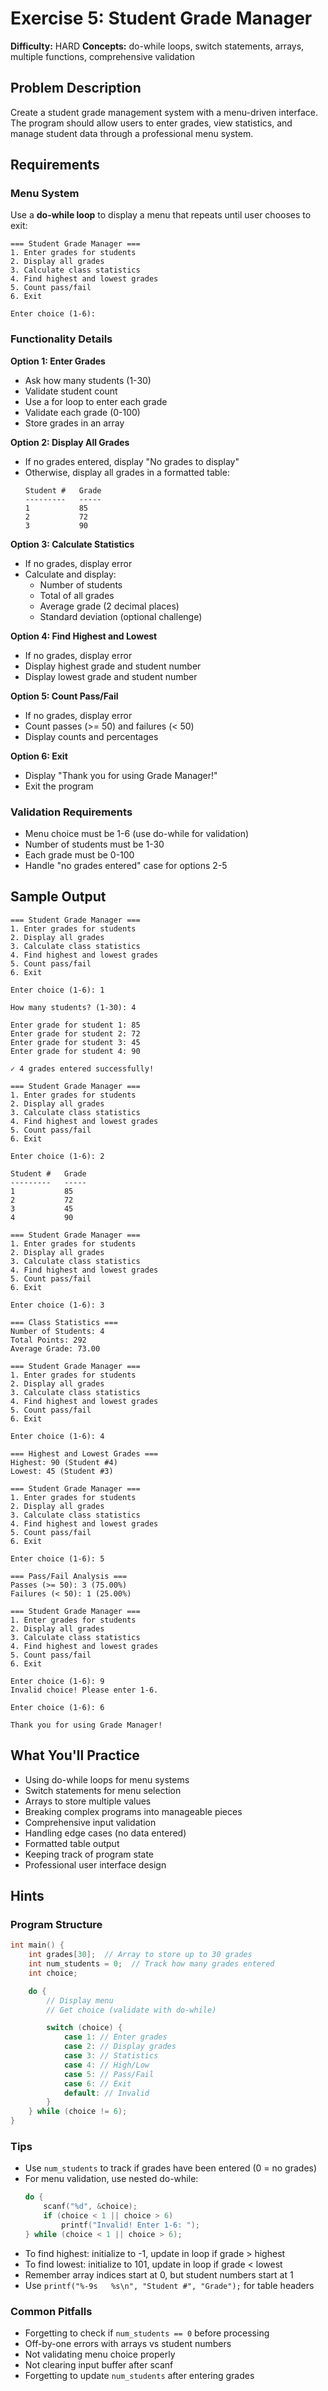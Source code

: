 # Exercise 5: Student Grade Manager

**Difficulty:** HARD
**Concepts:** do-while loops, switch statements, arrays, multiple functions, comprehensive validation

## Problem Description

Create a student grade management system with a menu-driven interface. The program should allow users to enter grades, view statistics, and manage student data through a professional menu system.

## Requirements

### Menu System
Use a **do-while loop** to display a menu that repeats until user chooses to exit:

```
=== Student Grade Manager ===
1. Enter grades for students
2. Display all grades
3. Calculate class statistics
4. Find highest and lowest grades
5. Count pass/fail
6. Exit

Enter choice (1-6):
```

### Functionality Details

**Option 1: Enter Grades**
- Ask how many students (1-30)
- Validate student count
- Use a for loop to enter each grade
- Validate each grade (0-100)
- Store grades in an array

**Option 2: Display All Grades**
- If no grades entered, display "No grades to display"
- Otherwise, display all grades in a formatted table:
  ```
  Student #   Grade
  ---------   -----
  1           85
  2           72
  3           90
  ```

**Option 3: Calculate Statistics**
- If no grades, display error
- Calculate and display:
  - Number of students
  - Total of all grades
  - Average grade (2 decimal places)
  - Standard deviation (optional challenge)

**Option 4: Find Highest and Lowest**
- If no grades, display error
- Display highest grade and student number
- Display lowest grade and student number

**Option 5: Count Pass/Fail**
- If no grades, display error
- Count passes (>= 50) and failures (< 50)
- Display counts and percentages

**Option 6: Exit**
- Display "Thank you for using Grade Manager!"
- Exit the program

### Validation Requirements
- Menu choice must be 1-6 (use do-while for validation)
- Number of students must be 1-30
- Each grade must be 0-100
- Handle "no grades entered" case for options 2-5

## Sample Output

```
=== Student Grade Manager ===
1. Enter grades for students
2. Display all grades
3. Calculate class statistics
4. Find highest and lowest grades
5. Count pass/fail
6. Exit

Enter choice (1-6): 1

How many students? (1-30): 4

Enter grade for student 1: 85
Enter grade for student 2: 72
Enter grade for student 3: 45
Enter grade for student 4: 90

✓ 4 grades entered successfully!

=== Student Grade Manager ===
1. Enter grades for students
2. Display all grades
3. Calculate class statistics
4. Find highest and lowest grades
5. Count pass/fail
6. Exit

Enter choice (1-6): 2

Student #   Grade
---------   -----
1           85
2           72
3           45
4           90

=== Student Grade Manager ===
1. Enter grades for students
2. Display all grades
3. Calculate class statistics
4. Find highest and lowest grades
5. Count pass/fail
6. Exit

Enter choice (1-6): 3

=== Class Statistics ===
Number of Students: 4
Total Points: 292
Average Grade: 73.00

=== Student Grade Manager ===
1. Enter grades for students
2. Display all grades
3. Calculate class statistics
4. Find highest and lowest grades
5. Count pass/fail
6. Exit

Enter choice (1-6): 4

=== Highest and Lowest Grades ===
Highest: 90 (Student #4)
Lowest: 45 (Student #3)

=== Student Grade Manager ===
1. Enter grades for students
2. Display all grades
3. Calculate class statistics
4. Find highest and lowest grades
5. Count pass/fail
6. Exit

Enter choice (1-6): 5

=== Pass/Fail Analysis ===
Passes (>= 50): 3 (75.00%)
Failures (< 50): 1 (25.00%)

=== Student Grade Manager ===
1. Enter grades for students
2. Display all grades
3. Calculate class statistics
4. Find highest and lowest grades
5. Count pass/fail
6. Exit

Enter choice (1-6): 9
Invalid choice! Please enter 1-6.

Enter choice (1-6): 6

Thank you for using Grade Manager!
```

## What You'll Practice

- Using do-while loops for menu systems
- Switch statements for menu selection
- Arrays to store multiple values
- Breaking complex programs into manageable pieces
- Comprehensive input validation
- Handling edge cases (no data entered)
- Formatted table output
- Keeping track of program state
- Professional user interface design

## Hints

### Program Structure
```c
int main() {
    int grades[30];  // Array to store up to 30 grades
    int num_students = 0;  // Track how many grades entered
    int choice;

    do {
        // Display menu
        // Get choice (validate with do-while)

        switch (choice) {
            case 1: // Enter grades
            case 2: // Display grades
            case 3: // Statistics
            case 4: // High/Low
            case 5: // Pass/Fail
            case 6: // Exit
            default: // Invalid
        }
    } while (choice != 6);
}
```

### Tips
- Use `num_students` to track if grades have been entered (0 = no grades)
- For menu validation, use nested do-while:
  ```c
  do {
      scanf("%d", &choice);
      if (choice < 1 || choice > 6)
          printf("Invalid! Enter 1-6: ");
  } while (choice < 1 || choice > 6);
  ```
- To find highest: initialize to -1, update in loop if grade > highest
- To find lowest: initialize to 101, update in loop if grade < lowest
- Remember array indices start at 0, but student numbers start at 1
- Use `printf("%-9s   %s\n", "Student #", "Grade");` for table headers

### Common Pitfalls
- Forgetting to check if `num_students == 0` before processing
- Off-by-one errors with arrays vs student numbers
- Not validating menu choice properly
- Not clearing input buffer after scanf
- Forgetting to update `num_students` after entering grades
